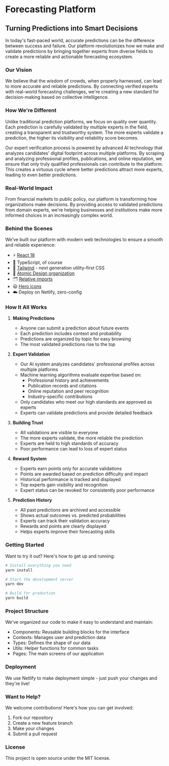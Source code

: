 # Forecasting Platform

## Turning Predictions into Smart Decisions

In today's fast-paced world, accurate predictions can be the difference between success and failure. Our platform revolutionizes how we make and validate predictions by bringing together experts from diverse fields to create a more reliable and actionable forecasting ecosystem.

### Our Vision

We believe that the wisdom of crowds, when properly harnessed, can lead to more accurate and reliable predictions. By connecting verified experts with real-world forecasting challenges, we're creating a new standard for decision-making based on collective intelligence.

### How We're Different

Unlike traditional prediction platforms, we focus on quality over quantity. Each prediction is carefully validated by multiple experts in the field, creating a transparent and trustworthy system. The more experts validate a prediction, the higher its visibility and reliability score becomes.

Our expert verification process is powered by advanced AI technology that analyzes candidates' digital footprint across multiple platforms. By scraping and analyzing professional profiles, publications, and online reputation, we ensure that only truly qualified professionals can contribute to the platform. This creates a virtuous cycle where better predictions attract more experts, leading to even better predictions.

### Real-World Impact

From financial markets to public policy, our platform is transforming how organizations make decisions. By providing access to validated predictions from domain experts, we're helping businesses and institutions make more informed choices in an increasingly complex world.

### Behind the Scenes

We've built our platform with modern web technologies to ensure a smooth and reliable experience:

- ⚡️ [React 18](https://beta.reactjs.org/)
- 🦾 TypeScript, of course
- 🎨 [Tailwind](https://tailwindcss.com/) - next generation utility-first CSS
- 👑 [Atomic Design organization](https://bradfrost.com/blog/post/atomic-web-design/)
- 🗂 [Relative imports](https://github.com/vitejs/vite/issues/88#issuecomment-762415200)
- 😃 [Hero icons](https://heroicons.com/)
- ☁️ Deploy on Netlify, zero-config

### How It All Works

1. **Making Predictions**
   - Anyone can submit a prediction about future events
   - Each prediction includes context and probability
   - Predictions are organized by topic for easy browsing
   - The most validated predictions rise to the top

2. **Expert Validation**
   - Our AI system analyzes candidates' professional profiles across multiple platforms
   - Machine learning algorithms evaluate expertise based on:
     - Professional history and achievements
     - Publication records and citations
     - Online reputation and peer recognition
     - Industry-specific contributions
   - Only candidates who meet our high standards are approved as experts
   - Experts can validate predictions and provide detailed feedback

3. **Building Trust**
   - All validations are visible to everyone
   - The more experts validate, the more reliable the prediction
   - Experts are held to high standards of accuracy
   - Poor performance can lead to loss of expert status

4. **Reward System**
   - Experts earn points only for accurate validations
   - Points are awarded based on prediction difficulty and impact
   - Historical performance is tracked and displayed
   - Top experts gain visibility and recognition
   - Expert status can be revoked for consistently poor performance

5. **Prediction History**
   - All past predictions are archived and accessible
   - Shows actual outcomes vs. predicted probabilities
   - Experts can track their validation accuracy
   - Rewards and points are clearly displayed
   - Helps experts improve their forecasting skills

### Getting Started

Want to try it out? Here's how to get up and running:

```bash
# Install everything you need
yarn install

# Start the development server
yarn dev

# Build for production
yarn build
```

### Project Structure

We've organized our code to make it easy to understand and maintain:

- Components: Reusable building blocks for the interface
- Contexts: Manages user and prediction data
- Types: Defines the shape of our data
- Utils: Helper functions for common tasks
- Pages: The main screens of our application

### Deployment

We use Netlify to make deployment simple - just push your changes and they're live!

### Want to Help?

We welcome contributions! Here's how you can get involved:

1. Fork our repository
2. Create a new feature branch
3. Make your changes
4. Submit a pull request

### License

This project is open source under the MIT license.
